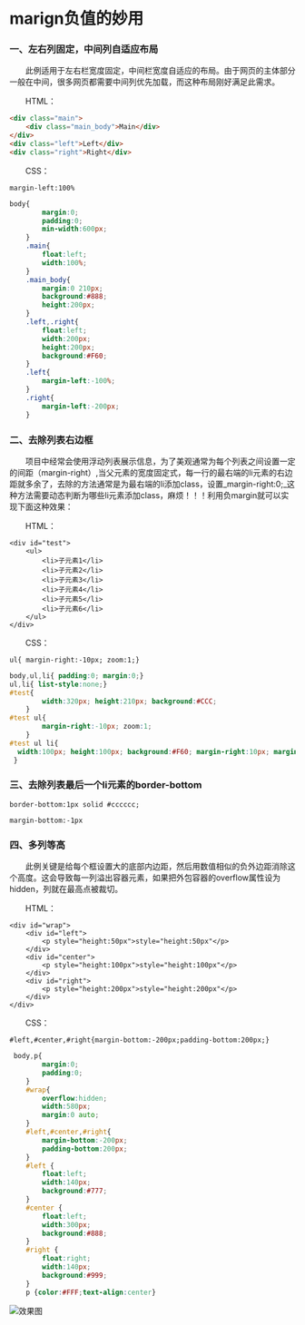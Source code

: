 # marign负值的妙用

### 一、左右列固定，中间列自适应布局

　　此例适用于左右栏宽度固定，中间栏宽度自适应的布局。由于网页的主体部分一般在中间，很多网页都需要中间列优先加载，而这种布局刚好满足此需求。

　　HTML：

```html
<div class="main">
    <div class="main_body">Main</div>
</div>
<div class="left">Left</div>
<div class="right">Right</div>
```

　　CSS：

`margin-left:100%`

```css
body{
        margin:0;
        padding:0;
        min-width:600px;
    }
    .main{
        float:left;
        width:100%;
    }
    .main_body{
        margin:0 210px;
        background:#888;
        height:200px;
    }
    .left,.right{
        float:left;
        width:200px;
        height:200px;
        background:#F60;
    }
    .left{
        margin-left:-100%;
    }
    .right{
        margin-left:-200px;
    }
```

### 二、去除列表右边框

　　项目中经常会使用浮动列表展示信息，为了美观通常为每个列表之间设置一定的间距（margin-right）,当父元素的宽度固定式，每一行的最右端的li元素的右边距就多余了，去除的方法通常是为最右端的li添加class，设置_margin-right:0;_这种方法需要动态判断为哪些li元素添加class，麻烦！！！利用负margin就可以实现下面这种效果：

　　HTML：

```
<div id="test">
    <ul>
        <li>子元素1</li>
        <li>子元素2</li>
        <li>子元素3</li>
        <li>子元素4</li>
        <li>子元素5</li>
        <li>子元素6</li>
    </ul>
</div>
```

　　CSS：

`ul{ margin-right:-10px; zoom:1;}`

 

```css
body,ul,li{ padding:0; margin:0;} 
ul,li{ list-style:none;} 
#test{
  		width:320px; height:210px; background:#CCC;
    } 
#test ul{ 
  		margin-right:-10px; zoom:1;
    } 
#test ul li{ 
  width:100px; height:100px; background:#F60; margin-right:10px; margin-bottom:10px;             float:left;
 }
```

### 三、去除列表最后一个li元素的border-bottom

`border-bottom:1px solid #cccccc;`

`margin-bottom:-1px`

### 四、多列等高

　　此例关键是给每个框设置大的底部内边距，然后用数值相似的负外边距消除这个高度。这会导致每一列溢出容器元素，如果把外包容器的overflow属性设为hidden，列就在最高点被裁切。

　　HTML：

```
<div id="wrap">
    <div id="left">
        <p style="height:50px">style="height:50px"</p>
    </div>
    <div id="center">
        <p style="height:100px">style="height:100px"</p>
    </div>
    <div id="right">
        <p style="height:200px">style="height:200px"</p>
    </div>
</div>
```

　　CSS：

`#left,#center,#right{margin-bottom:-200px;padding-bottom:200px;}`

```css
 body,p{
        margin:0;
        padding:0;
    }
    #wrap{
        overflow:hidden;
        width:580px;
        margin:0 auto;
    }
    #left,#center,#right{
        margin-bottom:-200px;
        padding-bottom:200px;
    }
    #left {
        float:left;
        width:140px;
        background:#777;
    }
    #center {
        float:left;
        width:300px;
        background:#888;
    }
    #right {
        float:right;
        width:140px;
        background:#999;
    }
    p {color:#FFF;text-align:center}
```

![效果图](https://pic002.cnblogs.com/images/2012/389001/2012082813072672.png)
